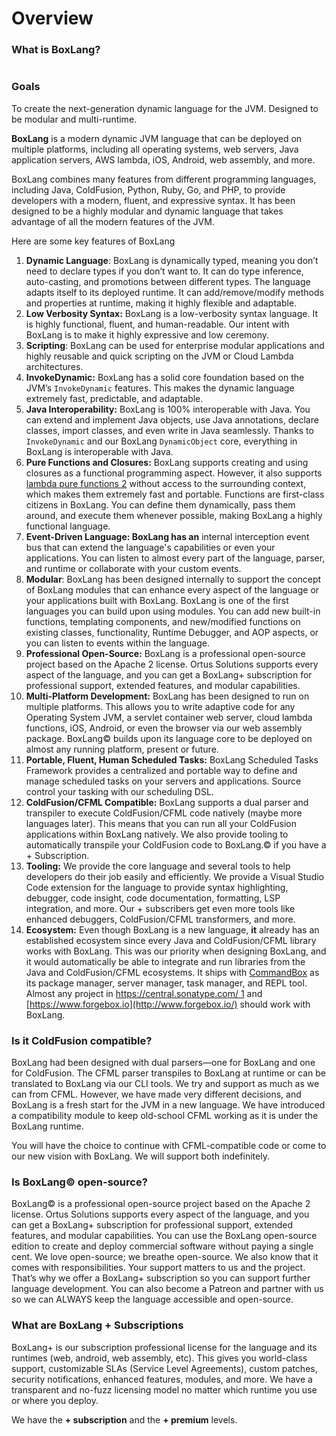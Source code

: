 # Overview

### What is BoxLang?

<figure><img src="https://communitycdn.ortussolutions.com/optimized/2X/1/106fe3acd60114ea5839c7af2ffcc3ee465cd0ae_2_690x395.jpeg" alt=""><figcaption></figcaption></figure>

### Goals <a href="#goals-3" id="goals-3"></a>

To create the next-generation dynamic language for the JVM. Designed to be modular and multi-runtime.

**BoxLang** is a modern dynamic JVM language that can be deployed on multiple platforms, including all operating systems, web servers, Java application servers, AWS lambda, iOS, Android, web assembly, and more.

BoxLang combines many features from different programming languages, including Java, ColdFusion, Python, Ruby, Go, and PHP, to provide developers with a modern, fluent, and expressive syntax. It has been designed to be a highly modular and dynamic language that takes advantage of all the modern features of the JVM.

Here are some key features of BoxLang

1. **Dynamic Language**: BoxLang is dynamically typed, meaning you don’t need to declare types if you don’t want to. It can do type inference, auto-casting, and promotions between different types. The language adapts itself to its deployed runtime. It can add/remove/modify methods and properties at runtime, making it highly flexible and adaptable.
2. **Low Verbosity Syntax:** BoxLang is a low-verbosity syntax language. It is highly functional, fluent, and human-readable. Our intent with BoxLang is to make it highly expressive and low ceremony.
3. **Scripting**: BoxLang can be used for enterprise modular applications and highly reusable and quick scripting on the JVM or Cloud Lambda architectures.
4. **InvokeDynamic:** BoxLang has a solid core foundation based on the JVM’s `InvokeDynamic` features. This makes the dynamic language extremely fast, predictable, and adaptable.
5. **Java Interoperability:** BoxLang is 100% interoperable with Java. You can extend and implement Java objects, use Java annotations, declare classes, import classes, and even write in Java seamlessly. Thanks to `InvokeDynamic` and our BoxLang `DynamicObject` core, everything in BoxLang is interoperable with Java.
6. **Pure Functions and Closures:** BoxLang supports creating and using closures as a functional programming aspect. However, it also supports [lambda pure functions 2](https://en.wikipedia.org/wiki/Pure\_function) without access to the surrounding context, which makes them extremely fast and portable. Functions are first-class citizens in BoxLang. You can define them dynamically, pass them around, and execute them whenever possible, making BoxLang a highly functional language.
7. **Event-Driven Language: BoxLang has an** internal interception event bus that can extend the language's capabilities or even your applications. You can listen to almost every part of the language, parser, and runtime or collaborate with your custom events.
8. **Modular**: BoxLang has been designed internally to support the concept of BoxLang modules that can enhance every aspect of the language or your applications built with BoxLang. BoxLang is one of the first languages you can build upon using modules. You can add new built-in functions, templating components, and new/modified functions on existing classes, functionality, Runtime Debugger, and AOP aspects, or you can listen to events within the language.
9. **Professional Open-Source:** BoxLang is a professional open-source project based on the Apache 2 license. Ortus Solutions supports every aspect of the language, and you can get a BoxLang+ subscription for professional support, extended features, and modular capabilities.
10. **Multi-Platform Development:** BoxLang has been designed to run on multiple platforms. This allows you to write adaptive code for any Operating System JVM, a servlet container web server, cloud lambda functions, iOS, Android, or even the browser via our web assembly package. BoxLang© builds upon its language core to be deployed on almost any running platform, present or future.
11. **Portable, Fluent, Human Scheduled Tasks:** BoxLang Scheduled Tasks Framework provides a centralized and portable way to define and manage scheduled tasks on your servers and applications. Source control your tasking with our scheduling DSL.
12. **ColdFusion/CFML Compatible:** BoxLang supports a dual parser and transpiler to execute ColdFusion/CFML code natively (maybe more languages later). This means that you can run all your ColdFusion applications within BoxLang natively. We also provide tooling to automatically transpile your ColdFusion code to BoxLang.© if you have a + Subscription.
13. **Tooling:** We provide the core language and several tools to help developers do their job easily and efficiently. We provide a Visual Studio Code extension for the language to provide syntax highlighting, debugger, code insight, code documentation, formatting, LSP integration, and more. Our + subscribers get even more tools like enhanced debuggers, ColdFusion/CFML transformers, and more.
14. **Ecosystem:** Even though BoxLang is a new language, **it** already has an established ecosystem since every Java and ColdFusion/CFML library works with BoxLang. This was our priority when designing BoxLang, and it would automatically be able to integrate and run libraries from the Java and ColdFusion/CFML ecosystems. It ships with [CommandBox](https://www.ortussolutions.com/products/commandbox) as its package manager, server manager, task manager, and REPL tool. Almost any project in [https://central.sonatype.com/ 1](https://central.sonatype.com/) and [https://www.forgebox.io](http://www.forgebox.io/) should work with BoxLang.

### Is it ColdFusion compatible?

BoxLang had been designed with dual parsers—one for BoxLang and one for ColdFusion. The CFML parser transpiles to BoxLang at runtime or can be translated to BoxLang via our CLI tools. We try and support as much as we can from CFML. However, we have made very different decisions, and BoxLang is a fresh start for the JVM in a new language. We have introduced a compatibility module to keep old-school CFML working as it is under the BoxLang runtime.

You will have the choice to continue with CFML-compatible code or come to our new vision with BoxLang. We will support both indefinitely.

### Is BoxLang© open-source? <a href="#is-boxlang-open-source-5" id="is-boxlang-open-source-5"></a>

BoxLang© is a professional open-source project based on the Apache 2 license. Ortus Solutions supports every aspect of the language, and you can get a BoxLang+ subscription for professional support, extended features, and modular capabilities. You can use the BoxLang open-source edition to create and deploy commercial software without paying a single cent. We love open-source; we breathe open-source. We also know that it comes with responsibilities. Your support matters to us and the project. That’s why we offer a BoxLang+ subscription so you can support further language development. You can also become a Patreon and partner with us so we can ALWAYS keep the language accessible and open-source.

### What are BoxLang + Subscriptions <a href="#what-are-boxlang-subscriptions-6" id="what-are-boxlang-subscriptions-6"></a>

BoxLang+ is our subscription professional license for the language and its runtimes (web, android, web assembly, etc). This gives you world-class support, customizable SLAs (Service Level Agreements), custom patches, security notifications, enhanced features, modules, and more. We have a transparent and no-fuzz licensing model no matter which runtime you use or where you deploy.

We have the **+ subscription** and the **+ premium** levels.



